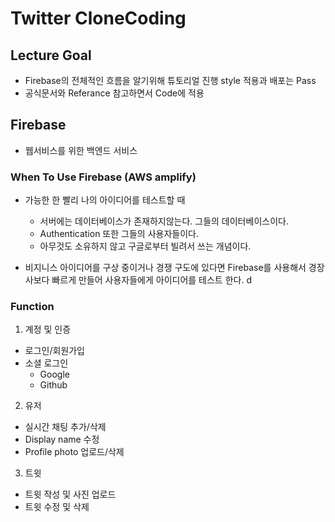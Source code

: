 # Twitter CloneCoding

## Lecture Goal

- Firebase의 전체적인 흐름을 알기위해 튜토리얼 진행 style 적용과 배포는 Pass
- 공식문서와 Referance 참고하면서 Code에 적용

## Firebase

- 웹서비스를 위한 백엔드 서비스

### When To Use Firebase (AWS amplify)

- 가능한 한 빨리 나의 아이디어를 테스트할 때

  - 서버에는 데이터베이스가 존재하지않는다. 그들의 데이터베이스이다.
  - Authentication 또한 그들의 사용자들이다.
  - 아무것도 소유하지 않고 구글로부터 빌려서 쓰는 개념이다.

- 비지니스 아이디어를 구상 중이거나 경쟁 구도에 있다면 Firebase를 사용해서 경장사보다 빠르게 만들어 사용자들에게 아이디어를 테스트 한다. d

### Function

1. 계정 및 인증

- 로그인/회원가입
- 소셜 로그인
  - Google
  - Github

2. 유저

- 실시간 채팅 추가/삭제
- Display name 수정
- Profile photo 업로드/삭제

3. 트윗

- 트윗 작성 및 사진 업로드
- 트윗 수정 및 삭제
